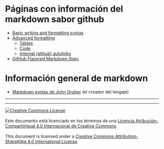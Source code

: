 # Páginas con información del markdown sabor github

* [Basic writing and formatting syntax](https://docs.github.com/en/github/writing-on-github/basic-writing-and-formatting-syntax)
* [Advanced formatting](https://docs.github.com/en/github/writing-on-github/working-with-advanced-formatting)
  * [Tables](https://docs.github.com/en/github/writing-on-github/organizing-information-with-tables)
  * [Code](https://docs.github.com/en/github/writing-on-github/creating-and-highlighting-code-blocks)
  * [Internal (github) autolinks](https://docs.github.com/en/github/writing-on-github/autolinked-references-and-urls)
* [GitHub Flavored Markdown Spec](https://github.github.com/gfm/)

# Información general de markdown

* [Markdown syntax de John Gruber](https://daringfireball.net/projects/markdown/syntax)
(el creador del lengaje)

___
<!-- LICENSE -->
___
<a rel="licencia" href="http://creativecommons.org/licenses/by-sa/4.0/deed.es">
<img alt="Creative Commons License" style="border-width:0"
src="https://i.creativecommons.org/l/by-sa/4.0/88x31.png" /></a>
<br /><br />
Este documento está licenciado en los términos de una <a rel="licencia"
href="http://creativecommons.org/licenses/by-sa/4.0/deed.es">
Licencia Atribución-CompartirIgual 4.0 Internacional de Creative Commons</a>.
<br /><br />
This document is licensed under a <a rel="license" 
href="http://creativecommons.org/licenses/by-sa/4.0/deed.en">
Creative Commons Attribution-ShareAlike 4.0 International License</a>.
<!-- END --> 
